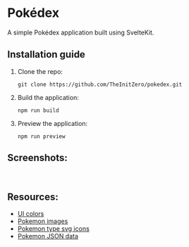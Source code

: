 # Pokédex

A simple Pokédex application built using SvelteKit.

## Installation guide

1.  Clone the repo:

    `git clone https://github.com/TheInitZero/pokedex.git`

2.  Build the application:

    `npm run build`

3.  Preview the application:

    `npm run preview`

## Screenshots:

<img src="./static/assets/screenshots/dark-1.jpg" alt="" style="max-width: 475px;" />
<img src="./static/assets/screenshots/light-1.jpg" alt="" style="max-width: 475px;" />

<img src="./static/assets/screenshots/light-2.jpg" alt="" style="max-width: 475px;" />
<img src="./static/assets/screenshots/dark-2.jpg" alt="" style="max-width: 475px;" />

<img src="./static/assets/screenshots/light-3.jpg" alt="" style="max-width: 475px;" />
<img src="./static/assets/screenshots/dark-3.jpg" alt="" style="max-width: 475px;" />

<img src="./static/assets/screenshots/light-4.jpg" alt="" style="max-width: 320px;" />
<img src="./static/assets/screenshots/dark-4.jpg" alt="" style="max-width: 320px;" />

<img src="./static/assets/screenshots/light-5.jpg" alt="" style="max-width: 320px;" />
<img src="./static/assets/screenshots/dark-5.jpg" alt="" style="max-width: 320px;" />

<img src="./static/assets/screenshots/light-6.jpg" alt="" style="max-width: 320px;" />
<img src="./static/assets/screenshots/dark-6.jpg" alt="" style="max-width: 320px;" />

## Resources:

- [UI colors](https://www.iamsajid.com/)
- [Pokemon images](https://github.com/HybridShivam/Pokemon)
- [Pokemon type svg icons](https://github.com/duiker101/pokemon-type-svg-icons)
- [Pokemon JSON data](https://github.com/Purukitto/pokemon-data.json)
